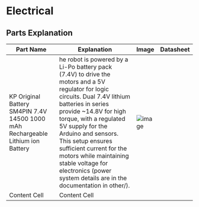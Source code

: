 Electrical
====


## Parts Explanation
| Part Name  | Explanation |Image |Datasheet |
| ------------- | ------------- | -------------|  -------------|
| KP Original Battery SM4PIN 7.4V 14500 1000 mAh Rechargeable Lithium ion Battery  |he robot is powered by a Li-Po battery pack (7.4V) to drive the motors and a 5V regulator for logic circuits. Dual 7.4V lithium batteries in series provide ~14.8V for high torque, with a regulated 5V supply for the Arduino and sensors. This setup ensures sufficient current for the motors while maintaining stable voltage for electronics (power system details are in the documentation in other/).  |   ![image](https://www.jiomart.com/p/electronics/kp-original-battery-sm4pin-7-4v-14500-1000-mah-rechargeable-lithium-ion-battery-for-rc-car-toys-rc-boat-rc-trucks-rc-guns-7-4-v-2s-1000-mah/609915929)
| Content Cell  | Content Cell  |
